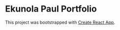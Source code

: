 # Ekunola Paul Portfolio

This project was bootstrapped with [Create React App](https://github.com/facebook/create-react-app).

